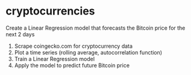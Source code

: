 # cryptocurrencies

Create a Linear Regression model that forecasts the Bitcoin price for the next 2 days

1. Scrape coingecko.com for cryptocurrency data
2. Plot a time series (rolling average, autocorrelation function)
3. Train a Linear Regression model
4. Apply the model to predict future Bitcoin price
